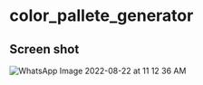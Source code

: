 # color_pallete_generator

## Screen shot 

![WhatsApp Image 2022-08-22 at 11 12 36 AM](https://user-images.githubusercontent.com/111631451/185847433-e2c640ab-da61-4c60-ade2-bd31bcb53421.jpeg)
